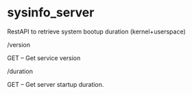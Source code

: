 # sysinfo_server

RestAPI to retrieve system bootup duration (kernel+userspace)

/version

GET – Get service version

/duration

GET – Get server startup duration.
